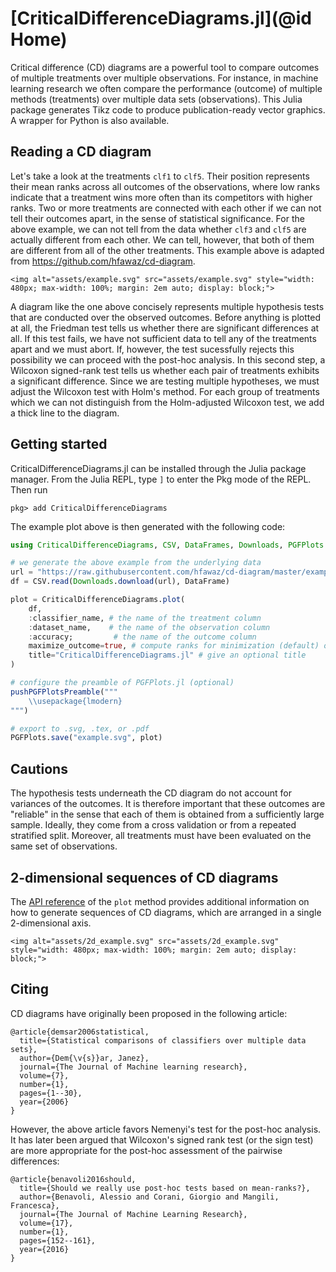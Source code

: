 # [CriticalDifferenceDiagrams.jl](@id Home)

Critical difference (CD) diagrams are a powerful tool to compare outcomes of multiple treatments over multiple observations. For instance, in machine learning research we often compare the performance (outcome) of multiple methods (treatments) over multiple data sets (observations). This Julia package generates Tikz code to produce publication-ready vector graphics. A wrapper for Python is also available.


## Reading a CD diagram

Let's take a look at the treatments `clf1` to `clf5`. Their position represents their mean ranks across all outcomes of the observations, where low ranks indicate that a treatment wins more often than its competitors with higher ranks. Two or more treatments are connected with each other if we can not tell their outcomes apart, in the sense of statistical significance. For the above example, we can not tell from the data whether `clf3` and `clf5` are actually different from each other. We can tell, however, that both of them are different from all of the other treatments. This example above is adapted from https://github.com/hfawaz/cd-diagram.

```@raw html
<img alt="assets/example.svg" src="assets/example.svg" style="width: 480px; max-width: 100%; margin: 2em auto; display: block;">
```

A diagram like the one above concisely represents multiple hypothesis tests that are conducted over the observed outcomes. Before anything is plotted at all, the Friedman test tells us whether there are significant differences at all. If this test fails, we have not sufficient data to tell any of the treatments apart and we must abort. If, however, the test sucessfully rejects this possibility we can proceed with the post-hoc analysis. In this second step, a Wilcoxon signed-rank test tells us whether each pair of treatments exhibits a significant difference. Since we are testing multiple hypotheses, we must adjust the Wilcoxon test with Holm's method. For each group of treatments which we can not distinguish from the Holm-adjusted Wilcoxon test, we add a thick line to the diagram.


## Getting started

CriticalDifferenceDiagrams.jl can be installed through the Julia package manager. From the Julia REPL, type `]` to enter the Pkg mode of the REPL. Then run

```
pkg> add CriticalDifferenceDiagrams
```

The example plot above is then generated with the following code:

```julia
using CriticalDifferenceDiagrams, CSV, DataFrames, Downloads, PGFPlots

# we generate the above example from the underlying data
url = "https://raw.githubusercontent.com/hfawaz/cd-diagram/master/example.csv"
df = CSV.read(Downloads.download(url), DataFrame)

plot = CriticalDifferenceDiagrams.plot(
    df,
    :classifier_name, # the name of the treatment column
    :dataset_name,    # the name of the observation column
    :accuracy;         # the name of the outcome column
    maximize_outcome=true, # compute ranks for minimization (default) or maximization
    title="CriticalDifferenceDiagrams.jl" # give an optional title
)

# configure the preamble of PGFPlots.jl (optional)
pushPGFPlotsPreamble("""
    \\usepackage{lmodern}
""")

# export to .svg, .tex, or .pdf
PGFPlots.save("example.svg", plot)
```


## Cautions

The hypothesis tests underneath the CD diagram do not account for variances of the outcomes. It is therefore important that these outcomes are "reliable" in the sense that each of them is obtained from a sufficiently large sample. Ideally, they come from a cross validation or from a repeated stratified split. Moreover, all treatments must have been evaluated on the same set of observations.


## 2-dimensional sequences of CD diagrams

The [API reference](@ref) of the `plot` method provides additional information on how to generate sequences of CD diagrams, which are arranged in a single 2-dimensional axis.

```@raw html
<img alt="assets/2d_example.svg" src="assets/2d_example.svg" style="width: 480px; max-width: 100%; margin: 2em auto; display: block;">
```


## Citing

CD diagrams have originally been proposed in the following article:

```
@article{demsar2006statistical,
  title={Statistical comparisons of classifiers over multiple data sets},
  author={Dem{\v{s}}ar, Janez},
  journal={The Journal of Machine learning research},
  volume={7},
  number={1},
  pages={1--30},
  year={2006}
}
```

However, the above article favors Nemenyi's test for the post-hoc analysis.
It has later been argued that Wilcoxon's signed rank test (or the sign test)
are more appropriate for the post-hoc assessment of the pairwise differences:

```
@article{benavoli2016should,
  title={Should we really use post-hoc tests based on mean-ranks?},
  author={Benavoli, Alessio and Corani, Giorgio and Mangili, Francesca},
  journal={The Journal of Machine Learning Research},
  volume={17},
  number={1},
  pages={152--161},
  year={2016}
}
```
